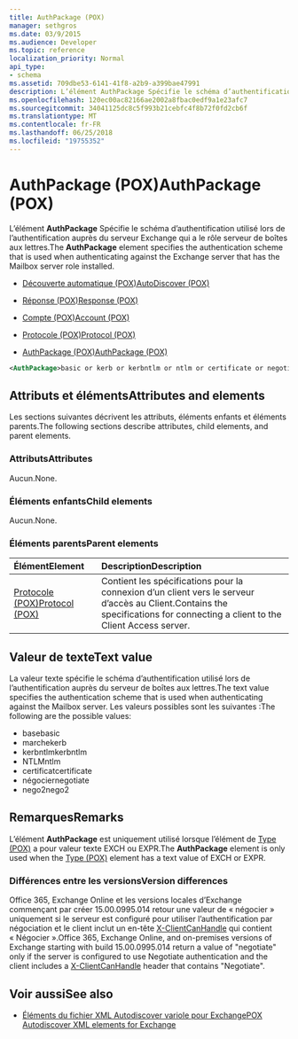 ```yaml
---
title: AuthPackage (POX)
manager: sethgros
ms.date: 03/9/2015
ms.audience: Developer
ms.topic: reference
localization_priority: Normal
api_type:
- schema
ms.assetid: 709dbe53-6141-41f8-a2b9-a399bae47991
description: L’élément AuthPackage Spécifie le schéma d’authentification utilisé lors de l’authentification auprès du serveur Exchange qui a le rôle serveur de boîtes aux lettres.
ms.openlocfilehash: 120ec00ac82166ae2002a8fbac0edf9a1e23afc7
ms.sourcegitcommit: 34041125dc8c5f993b21cebfc4f8b72f0fd2cb6f
ms.translationtype: MT
ms.contentlocale: fr-FR
ms.lasthandoff: 06/25/2018
ms.locfileid: "19755352"
---
```

# <a name="authpackage-pox"></a><span data-ttu-id="e580a-103">AuthPackage (POX)</span><span class="sxs-lookup"><span data-stu-id="e580a-103">AuthPackage (POX)</span></span>

<span data-ttu-id="e580a-104">L’élément **AuthPackage** Spécifie le schéma d’authentification utilisé lors de l’authentification auprès du serveur Exchange qui a le rôle serveur de boîtes aux lettres.</span><span class="sxs-lookup"><span data-stu-id="e580a-104">The **AuthPackage** element specifies the authentication scheme that is used when authenticating against the Exchange server that has the Mailbox server role installed.</span></span> 
  
- [<span data-ttu-id="e580a-105">Découverte automatique (POX)</span><span class="sxs-lookup"><span data-stu-id="e580a-105">AutoDiscover (POX)</span></span>](autodiscover-pox.md)
  
- [<span data-ttu-id="e580a-106">Réponse (POX)</span><span class="sxs-lookup"><span data-stu-id="e580a-106">Response (POX)</span></span>](response-pox.md)
  
- [<span data-ttu-id="e580a-107">Compte (POX)</span><span class="sxs-lookup"><span data-stu-id="e580a-107">Account (POX)</span></span>](account-pox.md)
  
- [<span data-ttu-id="e580a-108">Protocole (POX)</span><span class="sxs-lookup"><span data-stu-id="e580a-108">Protocol (POX)</span></span>](protocol-pox.md)
  
- [<span data-ttu-id="e580a-109">AuthPackage (POX)</span><span class="sxs-lookup"><span data-stu-id="e580a-109">AuthPackage (POX)</span></span>](authpackage-pox.md)
  
```xml
<AuthPackage>basic or kerb or kerbntlm or ntlm or certificate or negotiate or nego2</AuthPackage>
```

## <a name="attributes-and-elements"></a><span data-ttu-id="e580a-110">Attributs et éléments</span><span class="sxs-lookup"><span data-stu-id="e580a-110">Attributes and elements</span></span>

<span data-ttu-id="e580a-111">Les sections suivantes décrivent les attributs, éléments enfants et éléments parents.</span><span class="sxs-lookup"><span data-stu-id="e580a-111">The following sections describe attributes, child elements, and parent elements.</span></span>
  
### <a name="attributes"></a><span data-ttu-id="e580a-112">Attributs</span><span class="sxs-lookup"><span data-stu-id="e580a-112">Attributes</span></span>

<span data-ttu-id="e580a-113">Aucun.</span><span class="sxs-lookup"><span data-stu-id="e580a-113">None.</span></span>
  
### <a name="child-elements"></a><span data-ttu-id="e580a-114">Éléments enfants</span><span class="sxs-lookup"><span data-stu-id="e580a-114">Child elements</span></span>

<span data-ttu-id="e580a-115">Aucun.</span><span class="sxs-lookup"><span data-stu-id="e580a-115">None.</span></span>
  
### <a name="parent-elements"></a><span data-ttu-id="e580a-116">Éléments parents</span><span class="sxs-lookup"><span data-stu-id="e580a-116">Parent elements</span></span>

|<span data-ttu-id="e580a-117">**Élément**</span><span class="sxs-lookup"><span data-stu-id="e580a-117">**Element**</span></span>|<span data-ttu-id="e580a-118">**Description**</span><span class="sxs-lookup"><span data-stu-id="e580a-118">**Description**</span></span>|
|:-----|:-----|
|[<span data-ttu-id="e580a-119">Protocole (POX)</span><span class="sxs-lookup"><span data-stu-id="e580a-119">Protocol (POX)</span></span>](protocol-pox.md) <br/> |<span data-ttu-id="e580a-120">Contient les spécifications pour la connexion d’un client vers le serveur d’accès au Client.</span><span class="sxs-lookup"><span data-stu-id="e580a-120">Contains the specifications for connecting a client to the Client Access server.</span></span>  <br/> |
   
## <a name="text-value"></a><span data-ttu-id="e580a-121">Valeur de texte</span><span class="sxs-lookup"><span data-stu-id="e580a-121">Text value</span></span>

<span data-ttu-id="e580a-122">La valeur texte spécifie le schéma d’authentification utilisé lors de l’authentification auprès du serveur de boîtes aux lettres.</span><span class="sxs-lookup"><span data-stu-id="e580a-122">The text value specifies the authentication scheme that is used when authenticating against the Mailbox server.</span></span> <span data-ttu-id="e580a-123">Les valeurs possibles sont les suivantes :</span><span class="sxs-lookup"><span data-stu-id="e580a-123">The following are the possible values:</span></span>
  
- <span data-ttu-id="e580a-124">base</span><span class="sxs-lookup"><span data-stu-id="e580a-124">basic</span></span>
- <span data-ttu-id="e580a-125">marche</span><span class="sxs-lookup"><span data-stu-id="e580a-125">kerb</span></span>
- <span data-ttu-id="e580a-126">kerbntlm</span><span class="sxs-lookup"><span data-stu-id="e580a-126">kerbntlm</span></span>
- <span data-ttu-id="e580a-127">NTLM</span><span class="sxs-lookup"><span data-stu-id="e580a-127">ntlm</span></span>
- <span data-ttu-id="e580a-128">certificat</span><span class="sxs-lookup"><span data-stu-id="e580a-128">certificate</span></span>
- <span data-ttu-id="e580a-129">négocier</span><span class="sxs-lookup"><span data-stu-id="e580a-129">negotiate</span></span>
- <span data-ttu-id="e580a-130">nego2</span><span class="sxs-lookup"><span data-stu-id="e580a-130">nego2</span></span>
    
## <a name="remarks"></a><span data-ttu-id="e580a-131">Remarques</span><span class="sxs-lookup"><span data-stu-id="e580a-131">Remarks</span></span>

<span data-ttu-id="e580a-132">L’élément **AuthPackage** est uniquement utilisé lorsque l’élément de [Type (POX)](type-pox.md) a pour valeur texte EXCH ou EXPR.</span><span class="sxs-lookup"><span data-stu-id="e580a-132">The **AuthPackage** element is only used when the [Type (POX)](type-pox.md) element has a text value of EXCH or EXPR.</span></span> 
  
### <a name="version-differences"></a><span data-ttu-id="e580a-133">Différences entre les versions</span><span class="sxs-lookup"><span data-stu-id="e580a-133">Version differences</span></span>

<span data-ttu-id="e580a-134">Office 365, Exchange Online et les versions locales d’Exchange commençant par créer 15.00.0995.014 retour une valeur de « négocier » uniquement si le serveur est configuré pour utiliser l’authentification par négociation et le client inclut un en-tête [X-ClientCanHandle](pox-autodiscover-request-for-exchange.md) qui contient « Négocier ».</span><span class="sxs-lookup"><span data-stu-id="e580a-134">Office 365, Exchange Online, and on-premises versions of Exchange starting with build 15.00.0995.014 return a value of "negotiate" only if the server is configured to use Negotiate authentication and the client includes a [X-ClientCanHandle](pox-autodiscover-request-for-exchange.md) header that contains "Negotiate".</span></span> 
  
## <a name="see-also"></a><span data-ttu-id="e580a-135">Voir aussi</span><span class="sxs-lookup"><span data-stu-id="e580a-135">See also</span></span>

- [<span data-ttu-id="e580a-136">Éléments du fichier XML Autodiscover variole pour Exchange</span><span class="sxs-lookup"><span data-stu-id="e580a-136">POX Autodiscover XML elements for Exchange</span></span>](pox-autodiscover-xml-elements-for-exchange.md)

